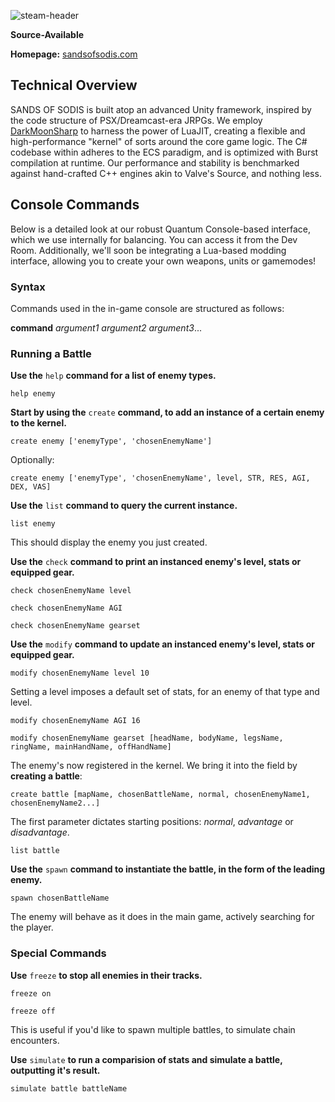 ![steam-header](https://github.com/paylhorse/sands-of-sodis/assets/74363924/994893e1-106c-4587-81ee-605e2a32972b)

**Source-Available**

**Homepage:** [sandsofsodis.com](https://www.sandsofsodis.com/)

## Technical Overview

SANDS OF SODIS is built atop an advanced Unity framework, inspired by the code structure of PSX/Dreamcast-era JRPGs. We employ [DarkMoonSharp](https://github.com/paylhorse/darkmoonsharp) to harness the power of LuaJIT, creating a flexible and high-performance "kernel" of sorts around the core game logic. The C# codebase within adheres to the ECS paradigm, and is optimized with Burst compilation at runtime. Our performance and stability is benchmarked against hand-crafted C++ engines akin to Valve's Source, and nothing less.

## Console Commands

Below is a detailed look at our robust Quantum Console-based interface, which we use internally for balancing. You can access it from the Dev Room. Additionally, we'll soon be integrating a Lua-based modding interface, allowing you to create your own weapons, units or gamemodes!

### Syntax

Commands used in the in-game console are structured as follows:

**command** *argument1* *argument2* *argument3*...

### Running a Battle

**Use the** `help` **command for a list of enemy types.**

`help enemy`

**Start by using the** `create` **command, to add an instance of a certain enemy to the kernel.**

`create enemy ['enemyType', 'chosenEnemyName']`

Optionally:

`create enemy ['enemyType', 'chosenEnemyName', level, STR, RES, AGI, DEX, VAS]`

**Use the** `list` **command to query the current instance.**

`list enemy`

This should display the enemy you just created.

**Use the** `check` **command to print an instanced enemy's level, stats or equipped gear.**

`check chosenEnemyName level`

`check chosenEnemyName AGI`

`check chosenEnemyName gearset`


**Use the** `modify` **command to update an instanced enemy's level, stats or equipped gear.**

`modify chosenEnemyName level 10`

Setting a level imposes a default set of stats, for an enemy of that type and level.

`modify chosenEnemyName AGI 16`

`modify chosenEnemyName gearset [headName, bodyName, legsName, ringName, mainHandName, offHandName]`

The enemy's now registered in the kernel. We bring it into the field by **creating a battle**:

`create battle [mapName, chosenBattleName, normal, chosenEnemyName1, chosenEnemyName2...]`

The first parameter dictates starting positions: *normal*, *advantage* or *disadvantage*.

`list battle`

**Use the** `spawn` **command to instantiate the battle, in the form of the leading enemy.**

`spawn chosenBattleName`

The enemy will behave as it does in the main game, actively searching for the player.

### Special Commands

**Use** `freeze` **to stop all enemies in their tracks.**

`freeze on`

`freeze off`

This is useful if you'd like to spawn multiple battles, to simulate chain encounters.

**Use** `simulate` **to run a comparision of stats and simulate a battle, outputting it's result.**

`simulate battle battleName`

